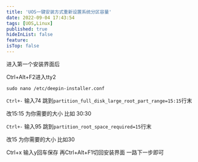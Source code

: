 ```yaml
---
title: 'UOS一键安装方式重新设置系统分区容量'
date: 2022-09-04 17:43:54
tags: [UOS,Linux]
published: true
hideInList: false
feature: 
isTop: false
---
```

进入第一个安装界面后

Ctrl+Alt+F2进入tty2
```shell
sudo nano /etc/deepin-installer.conf
```
`Ctrl+-` 输入74 跳到`partition_full_disk_large_root_part_range=15:15`行末

改15:15 为你需要的大小 比如 30:30

`Ctrl+-` 输入95 跳到`partition_root_space_required=15`行末

改15 为你需要的大小 比如30

Ctrl+x 输入y回车保存 再Ctrl+Alt+F1切回安装界面 一路下一步即可
